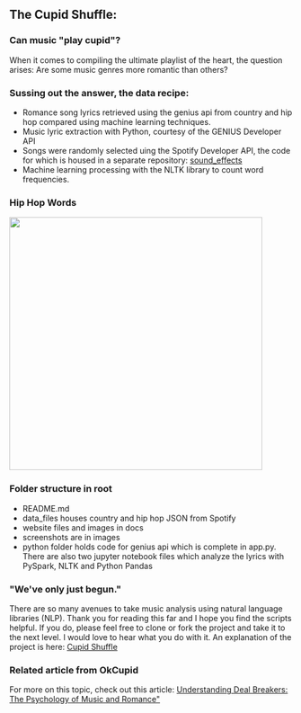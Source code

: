 ## The Cupid Shuffle:
### Can music "play cupid"?

When it comes to compiling the ultimate playlist of the heart, the question arises: Are some music genres more romantic than others? 

### Sussing out the answer, the data recipe:  
- Romance song lyrics retrieved using the genius api from country and hip hop compared using machine learning techniques.
- Music lyric extraction with Python, courtesy of the GENIUS Developer API
- Songs were randomly selected uing the Spotify Developer API, the code for which is housed in a separate repository: <a href='https://github.com/sherirosalia/sound_effects.git'>sound_effects</a>
-  Machine learning processing with the NLTK library to count word frequencies.
### Hip Hop Words
[<img src="docs/images/hip_top.png" width="450"/>](images/hip_top.png)
### Folder structure in root
- README.md 
- data_files houses country and hip hop JSON from Spotify
- website files and images in docs
- screenshots are in images 
- python folder holds code for genius api which is complete in app.py. There are also two jupyter notebook files which analyze the lyrics with PySpark, NLTK and Python Pandas
### "We've only just begun." 
There are so many avenues to take music analysis using natural language libraries (NLP). Thank you for reading this far and I hope you find the scripts helpful. If you do, please feel free to clone or fork the project and take it to the next level. I would love to hear what you do with it. An explanation of the project is here: <a href='https://sherirosalia.github.io/cupid_shuffle/'>Cupid Shuffle</a>

### Related article from OkCupid 
For more on this topic, check out this article:  <a href ="https://theblog.okcupid.com/https-theblog-okcupid-com-dating-deal-breakers-music-e9bc60c95222">Understanding Deal Breakers: The Psychology of Music and Romance"</a>





